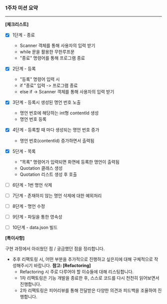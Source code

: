 ### 1주차 미션 요약

---

**[체크리스트]**  
- [x] 1단계 - 종료  
  - Scanner 객체를 통해 사용자의 입력 받기
  - while 문을 활용한 무한루프문
  - "종료" 명령어를 통해 프로그램 종료  
- [x] 2단계 - 등록  
  - "등록" 명령어 입력 시 
  - if "종료" 입력 -> 프로그램 종료
  - else if -> Scanner 객체를 통해 사용자의 입력 받기    
- [x] 3단계 - 등록시 생성된 명언 번호 노출  
  - 명언 번호에 해당하는 int형 contentId 생성
  - 명언 번호 등록  
- [x] 4단계 - 등록할 때 마다 생성되는 명언 번호 증가  
  - 명언 번호(contentId) 증가하면서 출력됨  
- [x] 5단계 - 목록
  - "목록" 명령어가 입력되면 화면에 등록한 명언이 출력됨
  - Quotation 클래스 생성
  - Quotation 리스트 생성 후 호출
- [ ] 6단계 - 1번 명언 삭제  
- [ ] 7단계 - 존재하지 않는 명언 삭제에 대한 예외처리  
- [ ] 8단계 - 명언 수정  
- [ ] 9단계 - 파일을 통한 영속성  
- [ ] 10단계 - data.json 빌드  


**[특이사항]**

구현 과정에서 아쉬웠던 점 / 궁금했던 점을 정리합니다.

- 추후 리팩토링 시, 어떤 부분을 추가적으로 진행하고 싶은지에 대해 구체적으로 작성해주시기 바랍니다.
  **참고: [Refactoring]**
    - Refactoring 시 주로 다루어야 할 이슈들에 대해 리스팅합니다.
    - 1차 리팩토링은 기능 개발을 종료한 후, 스스로 코드를 다시 천천히 읽어보면서 진행합니다.
    - 2차 리팩토링은 피어리뷰를 통해 전달받은 다양한 의견과 피드백을 조율하여 진행합니다.